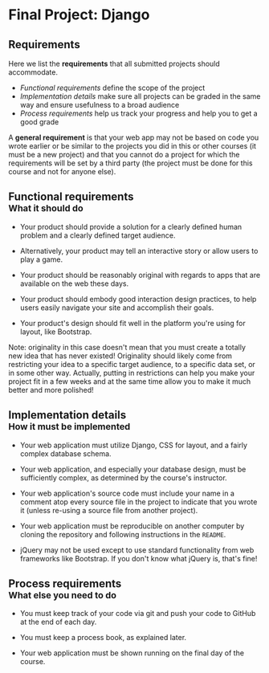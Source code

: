 # Final Project: Django

## Requirements

Here we list the **requirements** that all submitted projects should accommodate.

- *Functional requirements* define the scope of the project
- *Implementation details* make sure all projects can be graded in the same way and ensure usefulness to a broad audience
- *Process requirements* help us track your progress and help you to get a good grade

A **general requirement** is that your web app may not be based on code you wrote earlier or be similar to the projects you did in this or other courses (it must be a new project) and that you cannot do a project for which the requirements will be set by a third party (the project must be done for this course and not for anyone else).

## Functional requirements<br><small>What it should do</small>

- Your product should provide a solution for a clearly defined human problem and a clearly defined target audience.

- Alternatively, your product may tell an interactive story or allow users to play a game.

- Your product should be reasonably original with regards to apps that are available on the web these days.

- Your product should embody good interaction design practices, to help users easily navigate your site and accomplish their goals.

- Your product's design should fit well in the platform you're using for layout, like Bootstrap.

Note: originality in this case doesn't mean that you must create a totally new idea that has never existed! Originality should likely come from restricting your idea to a specific target audience, to a specific data set, or in some other way. Actually, putting in restrictions can help you make your project fit in a few weeks and at the same time allow you to make it much better and more polished!

## Implementation details<br><small>How it must be implemented</small>

- Your web application must utilize Django, CSS for layout, and a fairly complex database schema.

- Your web application, and especially your database design, must be sufficiently complex, as determined by the course's instructor.

- Your web application's source code must include your name in a comment atop every source file in the project to indicate that you wrote it (unless re-using a source file from another project).

- Your web application must be reproducible on another computer by cloning the repository and following instructions in the `README`.

- jQuery may not be used except to use standard functionality from web frameworks like Bootstrap. If you don't know what jQuery is, that's fine!

## Process requirements<br><small>What else you need to do</small>

- You must keep track of your code via git and push your code to GitHub at the end of each day.

- You must keep a process book, as explained later.

- Your web application must be shown running on the final day of the course.

